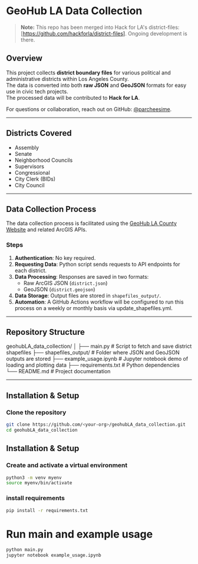 # GeoHub LA Data Collection
> **Note:** This repo has been merged into Hack for LA's district-files: [https://github.com/hackforla/district-files]. Ongoing development is there.


## Overview
This project collects **district boundary files** for various political and administrative districts within Los Angeles County.  
The data is converted into both **raw JSON** and **GeoJSON** formats for easy use in civic tech projects.  
The processed data will be contributed to **Hack for LA**.

For questions or collaboration, reach out on GitHub: [@parcheesime](https://github.com/parcheesime).

---

## Districts Covered
- Assembly
- Senate
- Neighborhood Councils
- Supervisors
- Congressional
- City Clerk (BIDs)
- City Council

---

## Data Collection Process
The data collection process is facilitated using the [GeoHub LA County Website](https://geohub.lacity.org/search?collection=Dataset) and related ArcGIS APIs.

### Steps
1. **Authentication**: No key required.  
2. **Requesting Data**: Python script sends requests to API endpoints for each district.  
3. **Data Processing**: Responses are saved in two formats:
   - Raw ArcGIS JSON (`district.json`)
   - GeoJSON (`district.geojson`)
4. **Data Storage**: Output files are stored in `shapefiles_output/`.  
5. **Automation**: A GitHub Actions workflow will be configured to run this process on a weekly or monthly basis via update_shapefiles.yml.

---

## Repository Structure

geohubLA_data_collection/
│
├── main.py # Script to fetch and save district shapefiles
├── shapefiles_output/ # Folder where JSON and GeoJSON outputs are stored
├── example_usage.ipynb # Jupyter notebook demo of loading and plotting data
├── requirements.txt # Python dependencies
└── README.md # Project documentation


---

## Installation & Setup

### Clone the repository
```bash
git clone https://github.com/<your-org>/geohubLA_data_collection.git
cd geohubLA_data_collection
```
## Installation & Setup

### Create and activate a virtual environment 
```bash
python3 -m venv myenv
source myenv/bin/activate
```

### install requirements
```bash
pip install -r requirements.txt
```

# Run main and example usage
```bash
python main.py
jupyter notebook example_usage.ipynb
```